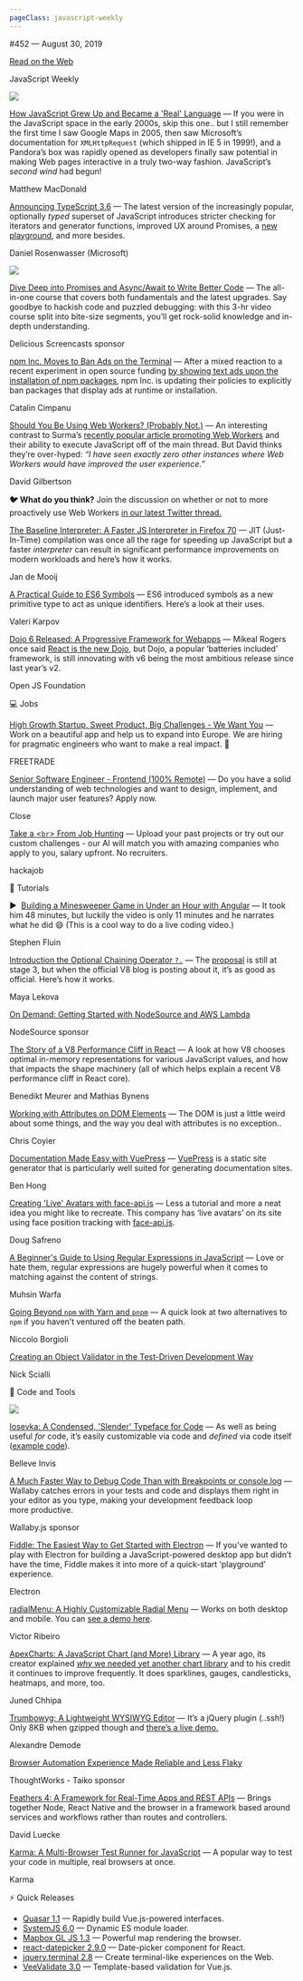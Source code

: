 ```yaml
---
pageClass: javascript-weekly
---
```


<!-- left/right splitbar -->
  

#452 — August 30, 2019

[Read on the Web](https://javascriptweekly.com/link/69263/web)

<!-- masthead -->
 

JavaScript Weekly

 
[![](https://res.cloudinary.com/cpress/image/upload/w_1280,e_sharpen:60/v1567180463/axgycbybyfadkvqe94wv.jpg)](https://javascriptweekly.com/link/69294/web)
 

[How JavaScript Grew Up and Became a 'Real' Language](https://javascriptweekly.com/link/69294/web "t.co") — If you were in the JavaScript space in the early 2000s, skip this one.. but I still remember the first time I saw Google Maps in 2005, then saw Microsoft’s documentation for `XMLHttpRequest` \(which shipped in IE 5 in 1999\!\), and a Pandora’s box was rapidly opened as developers finally saw potential in making Web pages interactive in a truly two-way fashion. JavaScript’s _second wind_ had begun\!

Matthew MacDonald

 

[Announcing TypeScript 3.6](https://javascriptweekly.com/link/69264/web "devblogs.microsoft.com") — The latest version of the increasingly popular, optionally _typed_ superset of JavaScript introduces stricter checking for iterators and generator functions, improved UX around Promises, a [new playground](https://javascriptweekly.com/link/69265/web), and more besides.

Daniel Rosenwasser \(Microsoft\)

 
[![](https://copm.s3.amazonaws.com/0a2332d1.jpg)](https://javascriptweekly.com/link/69266/web)

[Dive Deep into Promises and Async/Await to Write Better Code](https://javascriptweekly.com/link/69266/web "screencasts.delicious-insights.com") — The all-in-one course that covers both fundamentals and the latest upgrades. Say goodbye to hackish code and puzzled debugging: with this 3-hr video course split into bite-size segments, you’ll get rock-solid knowledge and in-depth understanding.

Delicious Screencasts sponsor

 

[npm Inc. Moves to Ban Ads on the Terminal](https://javascriptweekly.com/link/69267/web "www.zdnet.com") — After a mixed reaction to a recent experiment in open source funding [by showing text ads upon the installation of npm packages](https://javascriptweekly.com/link/69268/web), npm Inc. is updating their policies to explicitly ban packages that display ads at runtime or installation.

Catalin Cimpanu

 

[Should You Be Using Web Workers\? \(Probably Not.\)](https://javascriptweekly.com/link/69297/web "t.co") — An interesting contrast to Surma’s [recently popular article promoting Web Workers](https://javascriptweekly.com/link/69298/web) and their ability to execute JavaScript off of the main thread. But David thinks they’re over-hyped: _“I have seen exactly zero other instances where Web Workers would have improved the user experience.”_

David Gilbertson

<!-- normal content section -->
 

**🐦 What do you think\?** Join the discussion on whether or not to more proactively use Web Workers [in our latest Twitter thread.](https://javascriptweekly.com/link/69309/web)

 
 

[The Baseline Interpreter: A Faster JS Interpreter in Firefox 70](https://javascriptweekly.com/link/69312/web "hacks.mozilla.org") — JIT \(Just-In-Time\) compilation was once all the rage for speeding up JavaScript but a faster _interpreter_ can result in significant performance improvements on modern workloads and here’s how it works.

Jan de Mooij

 

[A Practical Guide to ES6 Symbols](https://javascriptweekly.com/link/69269/web "thecodebarbarian.com") — ES6 introduced symbols as a new primitive type to act as unique identifiers. Here’s a look at their uses.

Valeri Karpov

 

[Dojo 6 Released: A Progressive Framework for Webapps](https://javascriptweekly.com/link/69295/web "dojo.io") — Mikeal Rogers once said [React is the new Dojo](https://javascriptweekly.com/link/69296/web), but Dojo, a popular ‘batteries included’ framework, is still innovating with v6 being the most ambitious release since last year’s v2.

Open JS Foundation

 

💻 Jobs

 

[High Growth Startup, Sweet Product, Big Challenges \- We Want You](https://javascriptweekly.com/link/69271/web "freetrade.io") — Work on a beautiful app and help us to expand into Europe. We are hiring for pragmatic engineers who want to make a real impact. 🚀

FREETRADE

 

[Senior Software Engineer \- Frontend \(100\% Remote\)](https://javascriptweekly.com/link/69272/web "jobs.lever.co") — Do you have a solid understanding of web technologies and want to design, implement, and launch major user features\? Apply now.

Close

 

[Take a \<`br`\> From Job Hunting](https://javascriptweekly.com/link/69273/web "hackajob.co") — Upload your past projects or try out our custom challenges \- our AI will match you with amazing companies who apply to you, salary upfront. No recruiters.

hackajob

 

📘 Tutorials

 

▶  [Building a Minesweeper Game in Under an Hour with Angular](https://javascriptweekly.com/link/69299/web "www.youtube.com") — It took him 48 minutes, but luckily the video is only 11 minutes and he narrates what he did 😄 \(This is a cool way to do a live coding video.\)

Stephen Fluin

 

[Introduction the Optional Chaining Operator `?.`](https://javascriptweekly.com/link/69300/web "v8.dev") — The [proposal](https://javascriptweekly.com/link/69301/web) is still at stage 3, but when the official V8 blog is posting about it, it’s as good as official. Here’s how it works.

Maya Lekova

 

[On Demand: Getting Started with NodeSource and AWS Lambda](https://javascriptweekly.com/link/69275/web "pages.nodesource.com")

NodeSource sponsor

 

[The Story of a V8 Performance Cliff in React](https://javascriptweekly.com/link/69270/web "v8.dev") — A look at how V8 chooses optimal in-memory representations for various JavaScript values, and how that impacts the shape machinery \(all of which helps explain a recent V8 performance cliff in React core\).

Benedikt Meurer and Mathias Bynens

 

[Working with Attributes on DOM Elements](https://javascriptweekly.com/link/69302/web "css-tricks.com") — The DOM is just a little weird about some things, and the way you deal with attributes is no exception..

Chris Coyier

 

[Documentation Made Easy with VuePress](https://javascriptweekly.com/link/69303/web "www.smashingmagazine.com") — [VuePress](https://javascriptweekly.com/link/69304/web) is a static site generator that is particularly well suited for generating documentation sites.

Ben Hong

 

[Creating 'Live' Avatars with face-api.js](https://javascriptweekly.com/link/69305/web "blog.pragli.com") — Less a tutorial and more a neat idea you might like to recreate. This company has ‘live avatars’ on its site using face position tracking with [face-api.js](https://javascriptweekly.com/link/69310/web).

Doug Safreno

 

[A Beginner's Guide to Using Regular Expressions in JavaScript](https://javascriptweekly.com/link/69274/web "medium.com") — Love or hate them, regular expressions are hugely powerful when it comes to matching against the content of strings.

Muhsin Warfa

 

[Going Beyond `npm` with Yarn and `pnpm`](https://javascriptweekly.com/link/69306/web "blog.nicco.io") — A quick look at two alternatives to `npm` if you haven’t ventured off the beaten path.

Niccolo Borgioli

 

[Creating an Object Validator in the Test-Driven Development Way](https://javascriptweekly.com/link/69307/web "nick.scialli.me")

Nick Scialli

 

🔧 Code and Tools

 
[![](https://res.cloudinary.com/cpress/image/upload/w_1280,e_sharpen:60/hxjani6cptjmrjwp82ij.jpg)](https://javascriptweekly.com/link/69276/web)
 
 

[Iosevka: A Condensed, 'Slender' Typeface for Code](https://javascriptweekly.com/link/69276/web "github.com") — As well as being useful _for_ code, it’s easily customizable via code and _defined_ via code itself \([example code](https://javascriptweekly.com/link/69277/web)\).

Belleve Invis

 

[A Much Faster Way to Debug Code Than with Breakpoints or console.log](https://javascriptweekly.com/link/69278/web "wallabyjs.com") — Wallaby catches errors in your tests and code and displays them right in your editor as you type, making your development feedback loop more productive.

Wallaby.js sponsor

 

[Fiddle: The Easiest Way to Get Started with Electron](https://javascriptweekly.com/link/69279/web "github.com") — If you’ve wanted to play with Electron for building a JavaScript-powered desktop app but didn’t have the time, Fiddle makes it into more of a quick-start ‘playground’ experience.

Electron

 

[radialMenu: A Highly Customizable Radial Menu](https://javascriptweekly.com/link/69280/web "github.com") — Works on both desktop and mobile. You can [see a demo here](https://javascriptweekly.com/link/69281/web).

Victor Ribeiro

 

[ApexCharts: A JavaScript Chart \(and More\) Library](https://javascriptweekly.com/link/69282/web "github.com") — A year ago, its creator explained [_why_ we needed yet another chart library](https://javascriptweekly.com/link/69283/web) and to his credit it continues to improve frequently. It does sparklines, gauges, candlesticks, heatmaps, and more, too.

Juned Chhipa

 

[Trumbowyg: A Lightweight WYSIWYG Editor](https://javascriptweekly.com/link/69284/web "github.com") — It’s a jQuery plugin \(..ssh\!\) Only 8KB when gzipped though and [there’s a live demo.](https://javascriptweekly.com/link/69285/web)

Alexandre Demode

 

[Browser Automation Experience Made Reliable and Less Flaky](https://javascriptweekly.com/link/69286/web "taiko.gauge.org")

ThoughtWorks \- Taiko sponsor

 

[Feathers 4: A Framework for Real-Time Apps and REST APIs](https://javascriptweekly.com/link/69287/web "blog.feathersjs.com") — Brings together Node, React Native and the browser in a framework based around services and workflows rather than routes and controllers.

David Luecke

 

[Karma: A Multi-Browser Test Runner for JavaScript](https://javascriptweekly.com/link/69288/web "github.com") — A popular way to test your code in multiple, real browsers at once.

Karma

 
 
<!-- normal content section -->
 

⚡️ Quick Releases

- [Quasar 1.1](https://javascriptweekly.com/link/69289/web) — Rapidly build Vue.js-powered interfaces.
- [SystemJS 6.0](https://javascriptweekly.com/link/69290/web) — Dynamic ES module loader.
- [Mapbox GL JS 1.3](https://javascriptweekly.com/link/69291/web) — Powerful map rendering the browser.
- [react-datepicker 2.9.0](https://javascriptweekly.com/link/69292/web) — Date-picker component for React.
- [jquery.terminal 2.8](https://javascriptweekly.com/link/69293/web) — Create terminal-like experiences on the Web.
- [VeeValidate 3.0](https://javascriptweekly.com/link/69308/web) — Template-based validation for Vue.js.
